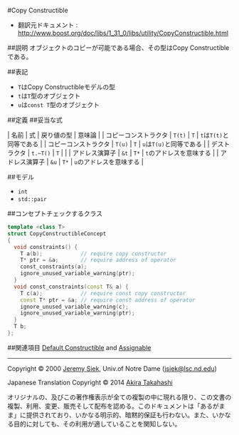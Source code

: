 #Copy Constructible

- 翻訳元ドキュメント : <http://www.boost.org/doc/libs/1_31_0/libs/utility/CopyConstructible.html>

##説明
オブジェクトのコピーが可能である場合、その型はCopy Constructibleである。


##表記
- `T`はCopy Constructibleモデルの型
- `t`は`T`型のオブジェクト
- `u`は`const T`型のオブジェクト


##定義
##妥当な式

| 名前 | 式 | 戻り値の型 | 意味論 |
| コピーコンストラクタ | `T(t)`   | `T`  | `t`は`T(t)`と同等である |
| コピーコンストラクタ | `T(u)`   | `T`  | `u`は`T(u)`と同等である |
| デストラクタ         | `t.~T()` | `T`  | |
| アドレス演算子       | `&t`     | `T*` | `t`のアドレスを意味する |
| アドレス演算子       | `&u`     | `T*` | `u`のアドレスを意味する |


##モデル
- `int`
- `std::pair`


##コンセプトチェックするクラス
```cpp
template <class T>
struct CopyConstructibleConcept
{
  void constraints() {
    T a(b);            // require copy constructor
    T* ptr = &a;       // require address of operator
    const_constraints(a);
    ignore_unused_variable_warning(ptr);
  }
  void const_constraints(const T& a) {
    T c(a);            // require const copy constructor
    const T* ptr = &a; // require const address of operator
    ignore_unused_variable_warning(c);
    ignore_unused_variable_warning(ptr);
  }
  T b;
};
```


##関連項目
[Default Constructible](http://www.sgi.com/tech/stl/DefaultConstructible.html) and [Assignable](./Assignable.md)


***
Copyright © 2000 [Jeremy Siek](http://www.lsc.nd.edu/~jsiek), Univ.of Notre Dame (<jsiek@lsc.nd.edu>)

Japanese Translation Copyright © 2014 [Akira Takahashi](faithandbrave@gmail.com)

オリジナルの、及びこの著作権表示が全ての複製の中に現れる限り、この文書の複製、利用、変更、販売そして配布を認める。このドキュメントは「あるがまま」に提供されており、いかなる明示的、暗黙的保証も行わない。また、いかなる目的に対しても、その利用が適していることを関知しない。


